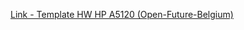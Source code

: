 [Link - Template HW HP A5120 (Open-Future-Belgium)](https://github.com/Open-Future-Belgium/zabbix/tree/master/templates)
